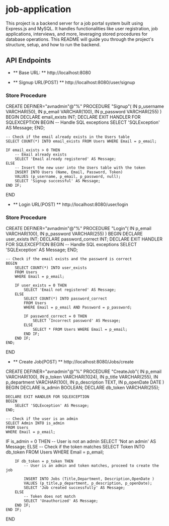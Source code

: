 # job-application

This project is a backend server for a job portal system built using Express.js and MySQL. It handles functionalities like user registration, job applications, interviews, and more, leveraging stored procedures for database operations. This README will guide you through the project's structure, setup, and how to run the backend.

## API Endpoints

- ** Base URL: ** http://localhost:8080


- ** Signup URL(POST) ** http://localhost:8080/user/signup

 ### Store Procedure

 CREATE DEFINER="avnadmin"@"%" PROCEDURE "Signup"(
    IN p_username VARCHAR(50),
    IN p_email VARCHAR(100),
    IN p_password VARCHAR(255)
)
BEGIN
    DECLARE email_exists INT;
    DECLARE EXIT HANDLER FOR SQLEXCEPTION
    BEGIN
        -- Handle SQL exceptions
        SELECT 'SQLException' AS Message;
    END;

    -- Check if the email already exists in the Users table
    SELECT COUNT(*) INTO email_exists FROM Users WHERE Email = p_email;

    IF email_exists > 0 THEN
        -- Email already exists
        SELECT 'Email already registered' AS Message;
    ELSE
        -- Insert the new user into the Users table with the token
        INSERT INTO Users (Name, Email, Password, Token)
        VALUES (p_username, p_email, p_password, null);
        SELECT 'Signup successful' AS Message;
    END IF;
END


- ** Login URL(POST) ** http://localhost:8080/user/login

 ### Store Procedure


CREATE DEFINER="avnadmin"@"%" PROCEDURE "Login"(
    IN p_email VARCHAR(100),
    IN p_password VARCHAR(255)
)
BEGIN
    DECLARE user_exists INT;
    DECLARE password_correct INT;
    DECLARE EXIT HANDLER FOR SQLEXCEPTION
    BEGIN
        -- Handle SQL exceptions
        SELECT 'SQLException' AS Message;
    END;

    -- Check if the email exists and the password is correct
    BEGIN
        SELECT COUNT(*) INTO user_exists 
        FROM Users 
        WHERE Email = p_email;

        IF user_exists = 0 THEN
            SELECT 'Email not registered' AS Message;
        ELSE
            SELECT COUNT(*) INTO password_correct
            FROM Users
            WHERE Email = p_email AND Password = p_password;

            IF password_correct = 0 THEN
                SELECT 'Incorrect password' AS Message;
            ELSE
                SELECT * FROM Users WHERE Email = p_email;
            END IF;
        END IF;
    END;
END


- ** Create Job(POST) **  http://localhost:8080/Jobs/create

CREATE DEFINER="avnadmin"@"%" PROCEDURE "CreateJob"(
    IN p_email VARCHAR(100),
    IN p_token VARCHAR(1024),
    IN p_title VARCHAR(255),
    IN p_department VARCHAR(100),
    IN p_description TEXT,
    IN p_openDate DATE
)
BEGIN
    DECLARE is_admin BOOLEAN;
    DECLARE db_token VARCHAR(255);

    DECLARE EXIT HANDLER FOR SQLEXCEPTION
    BEGIN
        SELECT 'SQLException' AS Message;
    END;

    -- Check if the user is an admin
    SELECT Admin INTO is_admin
    FROM Users
    WHERE Email = p_email;
IF is_admin = 0 THEN
        -- User is not an admin
        SELECT 'Not an admin' AS Message;
    ELSE
        -- Check if the token matches
        SELECT Token INTO db_token
        FROM Users
        WHERE Email = p_email;

        IF db_token = p_token THEN
            -- User is an admin and token matches, proceed to create the job
            
            INSERT INTO Jobs (Title,Department, Description,OpenDate )
            VALUES (p_title,p_department, p_description, p_openDate);
            SELECT 'Job created successfully' AS Message;
        ELSE
            -- Token does not match
            SELECT 'Unauthorized' AS Message;
        END IF;
    END IF;
    
END
